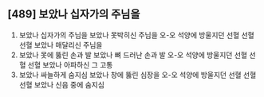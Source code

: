 ## [489] 보았나 십자가의 주님을

1) 보았나 십자가의 주님을 보았나 못박히신 주님을 오-오 석양에 방울지던 선혈 선혈 선혈 보았나 매달리신 주님을
2) 보았나 못에 뚫린 손과 발 보았나 뼈 드러난 손과 발 오-오 석양에 방울지던 선혈 선혈 선혈 보았나 아파하신 그 고통
3) 보았나 싸늘하게 숨지심 보았나 창에 뚫린 심장을 오-오 석양에 방울지던 선혈 선혈 선혈 보았나 신음 중에 숨지심
